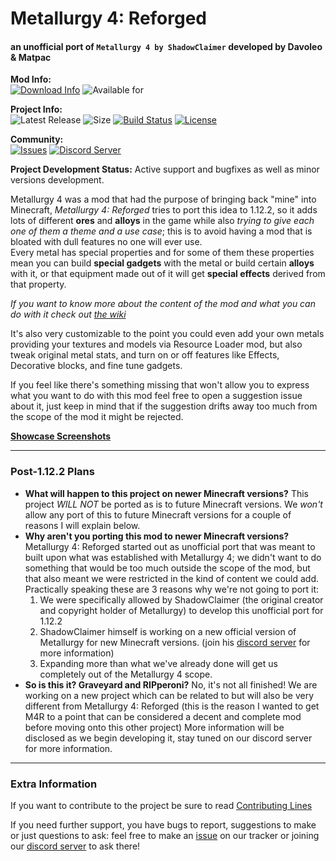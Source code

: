 # Metallurgy 4: Reforged

#### an unofficial port of `Metallurgy 4 by ShadowClaimer` developed by Davoleo & Matpac

**Mod Info:**<br>
[![Download Info](http://cf.way2muchnoise.eu/full_300890_downloads.svg)](https://minecraft.curseforge.com/projects/metallurgy-4-reforged)
![Available for](https://cf.way2muchnoise.eu/versions/metallurgy-4-reforged.svg)

**Project Info:**<br>
![Latest Release](https://img.shields.io/github/v/tag/Davoleo/Metallurgy-4-Reforged?include_prereleases&label=latest%20version&sort=semver)
![Size](https://img.shields.io/github/repo-size/Davoleo/Metallurgy-4-Reforged)
[![Build Status](https://github.com/Davoleo/Metallurgy-4-Reforged/workflows/Java%20CI/badge.svg)](https://github.com/Davoleo/Metallurgy-4-Reforged/actions)
[![License](https://img.shields.io/github/license/Davoleo/Metallurgy-4-Reforged)](./LICENSE)

**Community:**<br>
[![Issues](https://img.shields.io/github/issues/Davoleo/Metallurgy-4-Reforged?label=bug%20reports%20%26%20suggestions)](https://github.com/Davoleo/Metallurgy-4-Reforged/issues)
[![Discord Server](https://img.shields.io/discord/473145328439132160.svg?colorB=%237289da&label=discord)](http://discord.davoleo.net)

**Project Development Status:** Active support and bugfixes as well as minor versions development.

Metallurgy 4 was a mod that had the purpose of bringing back "mine" into Minecraft,
*Metallurgy 4: Reforged* tries to port this idea to 1.12.2, so it adds lots of different **ores** and **alloys** in the
game while also *trying to give each one of them a theme and a use case*; this is to avoid having a mod that is bloated
with dull features no one will ever use.<br>
Every metal has special properties and for some of them these properties mean you can build **special gadgets** with the
metal or build certain **alloys** with it, or that equipment made out of it will get **special effects** derived from
that property.

_If you want to know more about the content of the mod and what you can do with it check
out [the wiki](https://github.com/Davoleo/Metallurgy-4-Reforged/wiki)_

It's also very customizable to the point you could even add your own metals providing your textures and models via
Resource Loader mod, but also tweak original metal stats, and turn on or off features like Effects, Decorative blocks,
and fine tune gadgets.

If you feel like there's something missing that won't allow you to express what you want to do with this mod feel free
to open a suggestion issue about it, just keep in mind that if the suggestion drifts away too much from the scope of the
mod it might be rejected.

[**Showcase Screenshots**](https://imgur.com/gallery/ZdyYjU0)

---

### Post-1.12.2 Plans

- **What will happen to this project on newer Minecraft versions?**
  This project _WILL NOT_ be ported as is to future Minecraft versions. We _won't_ allow any port of this to future
  Minecraft versions for a couple of reasons I will explain below.
- **Why aren't you porting this mod to newer Minecraft versions?**
  Metallurgy 4: Reforged started out as unofficial port that was meant to built upon what was established with
  Metallurgy 4; we didn't want to do something that would be too much outside the scope of the mod, but that also meant
  we were restricted in the kind of content we could add.<br>
  Practically speaking these are 3 reasons why we're not going to port it:
  1. We were specifically allowed by ShadowClaimer (the original creator and copyright holder of Metallurgy) to develop
     this unofficial port for 1.12.2
  2. ShadowClaimer himself is working on a new official version of Metallurgy for new Minecraft versions. (join
     his [discord server](https://discordapp.com/invite/TuJXw7V) for more information)
  3. Expanding more than what we've already done will get us completely out of the Metallurgy 4 scope.
- **So is this it? Graveyard and RIPperoni?**
  No, it's not all finished! We are working on a new project which can be related to but will also be very different
  from Metallurgy 4: Reforged
  (this is the reason I wanted to get M4R to a point that can be considered a decent and complete mod before moving onto
  this other project)
  More information will be disclosed as we begin developing it, stay tuned on our discord server for more information.

---

### Extra Information

If you want to contribute to the project be sure to
read [Contributing Lines](https://github.com/Davoleo/Metallurgy-4-Reforged/blob/master/CONTRIBUTING.md)

If you need further support, you have bugs to report, suggestions to make or just questions to ask: feel free to make
an [issue](https://github.com/Davoleo/Metallurgy-4-Reforged/issues) on our tracker or joining
our [discord server](https://discord.gg/MFCdYDY) to ask there!
